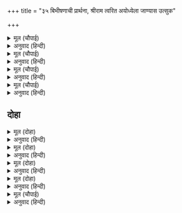 +++
title = "३५ बिभीषणाची प्रार्थना, श्रीराम त्वरित अयोध्येला जाण्यास उत्सुक"

+++


<details><summary>मूल (चौपाई)</summary>

करि बिनती जब संभु सिधाए।  
तब प्रभु निकट बिभीषनु आए॥  
नाइ चरन सिरु कह मृदु बानी।  
बिनय सुनहु प्रभु सारँगपानी॥
</details>

<details><summary>अनुवाद (हिन्दी)</summary>

जेव्हा शिव विनंती करून निघून गेले, तेव्हा बिभीषण प्रभूंजवळ आला आणि चरणी नतमस्तक होऊन कोमल वाणीने म्हणाला, ‘हे शार्ङ्गधनुष्य धारण करणारे प्रभो, माझी विनंती ऐका.॥ १॥
</details>

<details><summary>मूल (चौपाई)</summary>

सकुल सदल प्रभु रावन मारॺो।  
पावन जस त्रिभुवन बिस्तारॺो॥  
दीन मलीन हीन मति जाती।  
मो पर कृपा कीन्हि बहु भाँती॥
</details>

<details><summary>अनुवाद (हिन्दी)</summary>

तुम्ही कुलासह व सेनेसह रावणाचा वध केला. त्रिभुवनात आपली पवित्र कीर्ती पसरविली आणि मज दीन, पापी, बुद्धिहीन व जातिहीन सेवकावर अनेक प्रकारे कृपा केली.॥ २॥
</details>

<details><summary>मूल (चौपाई)</summary>

अब जन गृह पुनीत प्रभु कीजे।  
मज्जनु करिअ समर श्रम छीजे॥  
देखि कोस मंदिर संपदा।  
देहु कृपाल कपिन्ह कहुँ मुदा॥
</details>

<details><summary>अनुवाद (हिन्दी)</summary>

आता हे प्रभू, या दासाचे घर पवित्र करा आणि तेथे येऊन स्नान करा. त्यामुळे युद्धाचा शीण नाहीसा होईल. हे कृपाळू! खजिना, महाल आणि संपत्तीचे निरीक्षण करून तिने प्रसन्नपणे वानरांचा सत्कार करा.॥ ३॥
</details>

<details><summary>मूल (चौपाई)</summary>

सब बिधि नाथ मोहि अपनाइअ।  
पुनि मोहि सहित अवधपुर जाइअ॥  
सुनत बचन मृदु दीनदयाला।  
सजल भए द्वौ नयन बिसाला॥
</details>

<details><summary>अनुवाद (हिन्दी)</summary>

हे नाथ, मला सर्व प्रकारे आपले करून घ्या आणि हे प्रभो, मला बरोबर घेऊन अयोध्यापुरीला जा.’ बिभीषणाचे हे मृदू बोलणे ऐकताच दीनदयाळ प्रभूंच्या दोन्ही विशाल नेत्रांमध्ये प्रेमाश्रू दाटले.॥ ४॥
</details>

## दोहा


<details><summary>मूल (दोहा)</summary>

तोर कोस गृह मोर सब सत्य बचन सुनु भ्रात।  
भरत दसा सुमिरत मोहि निमिष कल्प सम जात॥ ११६(क)॥
</details>

<details><summary>अनुवाद (हिन्दी)</summary>

श्रीराम म्हणाले, ‘हे बंधू, ऐक. तुझा खजिना आणि घर हे माझेच आहे ही गोष्ट खरी. परंतु भरताच्या अवस्थेची आठवण येताच मला एक एक पळ कल्पाप्रमाणे वाटतो.॥ ११६ (क)॥
</details>

<details><summary>मूल (दोहा)</summary>

तापस बेष गात कृस जपत निरंतर मोहि।  
देखौं बेगि सो जतनु करु सखा निहोरउँ तोहि॥ ११६(ख)॥
</details>

<details><summary>अनुवाद (हिन्दी)</summary>

तपस्वी वेषामध्ये दुर्बल शरीराने तो निरंतर माझ्या नामाचा जप करीत बसला आहे. मी त्याला लवकरात लवकर भेटू शकेन, अशी व्यवस्था कर. माझी तुला हीच विनंती आहे.॥ ११६ (ख)॥
</details>

<details><summary>मूल (दोहा)</summary>

बीतें अवधि जाउँ जौं जिअत न पावउँ बीर।  
सुमिरत अनुज प्रीति प्रभु पुनि पुनि पुलक सरीर॥ ११६ (ग)॥
</details>

<details><summary>अनुवाद (हिन्दी)</summary>

जर वेळ चुकली, तर मी माझ्या भावाला जिवंत पाहू शकणार नाही.’ लहान भाऊ भरत याच्या प्रेमाच्या आठवणीने प्रभूंचे शरीर वारंवार पुलकित होत होते.॥ ११६ (ग)॥
</details>

<details><summary>मूल (दोहा)</summary>

करेहु कल्प भरि राजु तुम्ह मोहि सुमिरेहु मन माहिं।  
पुनि मम धाम पाइहहु जहाँ संत सब जाहिं॥ ११६(घ)॥
</details>

<details><summary>अनुवाद (हिन्दी)</summary>

श्रीराम पुढे म्हणाले, ‘हे बिभीषणा, तू कल्पापर्यंत राज्य कर आणि मनामध्ये माझे निरंतर स्मरण करीत राहा. मग जेथे सर्व संत जातात, ते परमधाम तुला मिळेल.॥ ११६ (घ)॥
</details>

<details><summary>मूल (चौपाई)</summary>

सुनत बिभीषन बचन राम के।  
हरषि गहे पद कृपाधाम के॥  
बानर भालु सकल हरषाने।  
गहि प्रभु पद गुन बिमल बखाने॥
</details>

<details><summary>अनुवाद (हिन्दी)</summary>

श्रीरामचंद्रांचे बोलणे ऐकताच बिभीषणाने हर्षित होऊन कृपाधाम श्रीरामचंद्रांचे चरण धरले. सर्व वानर व अस्वले आनंदित झाली आणि प्रभूंचे पाय धरून त्यांच्या निर्मल गुणांची वाखाणणी करू लागली.॥ १॥
</details>

